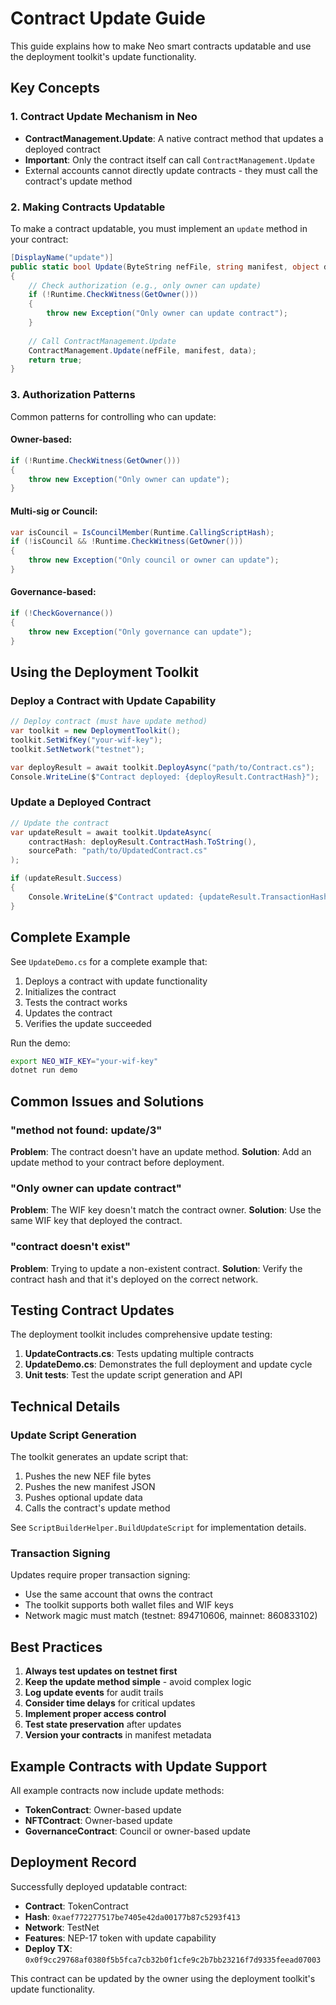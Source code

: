 # Contract Update Guide

This guide explains how to make Neo smart contracts updatable and use the deployment toolkit's update functionality.

## Key Concepts

### 1. Contract Update Mechanism in Neo

- **ContractManagement.Update**: A native contract method that updates a deployed contract
- **Important**: Only the contract itself can call `ContractManagement.Update`
- External accounts cannot directly update contracts - they must call the contract's update method

### 2. Making Contracts Updatable

To make a contract updatable, you must implement an `update` method in your contract:

```csharp
[DisplayName("update")]
public static bool Update(ByteString nefFile, string manifest, object data)
{
    // Check authorization (e.g., only owner can update)
    if (!Runtime.CheckWitness(GetOwner()))
    {
        throw new Exception("Only owner can update contract");
    }
    
    // Call ContractManagement.Update
    ContractManagement.Update(nefFile, manifest, data);
    return true;
}
```

### 3. Authorization Patterns

Common patterns for controlling who can update:

#### Owner-based:
```csharp
if (!Runtime.CheckWitness(GetOwner()))
{
    throw new Exception("Only owner can update");
}
```

#### Multi-sig or Council:
```csharp
var isCouncil = IsCouncilMember(Runtime.CallingScriptHash);
if (!isCouncil && !Runtime.CheckWitness(GetOwner()))
{
    throw new Exception("Only council or owner can update");
}
```

#### Governance-based:
```csharp
if (!CheckGovernance())
{
    throw new Exception("Only governance can update");
}
```

## Using the Deployment Toolkit

### Deploy a Contract with Update Capability

```csharp
// Deploy contract (must have update method)
var toolkit = new DeploymentToolkit();
toolkit.SetWifKey("your-wif-key");
toolkit.SetNetwork("testnet");

var deployResult = await toolkit.DeployAsync("path/to/Contract.cs");
Console.WriteLine($"Contract deployed: {deployResult.ContractHash}");
```

### Update a Deployed Contract

```csharp
// Update the contract
var updateResult = await toolkit.UpdateAsync(
    contractHash: deployResult.ContractHash.ToString(),
    sourcePath: "path/to/UpdatedContract.cs"
);

if (updateResult.Success)
{
    Console.WriteLine($"Contract updated: {updateResult.TransactionHash}");
}
```

## Complete Example

See `UpdateDemo.cs` for a complete example that:
1. Deploys a contract with update functionality
2. Initializes the contract
3. Tests the contract works
4. Updates the contract
5. Verifies the update succeeded

Run the demo:
```bash
export NEO_WIF_KEY="your-wif-key"
dotnet run demo
```

## Common Issues and Solutions

### "method not found: update/3"
**Problem**: The contract doesn't have an update method.
**Solution**: Add an update method to your contract before deployment.

### "Only owner can update contract"
**Problem**: The WIF key doesn't match the contract owner.
**Solution**: Use the same WIF key that deployed the contract.

### "contract doesn't exist"
**Problem**: Trying to update a non-existent contract.
**Solution**: Verify the contract hash and that it's deployed on the correct network.

## Testing Contract Updates

The deployment toolkit includes comprehensive update testing:

1. **UpdateContracts.cs**: Tests updating multiple contracts
2. **UpdateDemo.cs**: Demonstrates the full deployment and update cycle
3. **Unit tests**: Test the update script generation and API

## Technical Details

### Update Script Generation

The toolkit generates an update script that:
1. Pushes the new NEF file bytes
2. Pushes the new manifest JSON
3. Pushes optional update data
4. Calls the contract's update method

See `ScriptBuilderHelper.BuildUpdateScript` for implementation details.

### Transaction Signing

Updates require proper transaction signing:
- Use the same account that owns the contract
- The toolkit supports both wallet files and WIF keys
- Network magic must match (testnet: 894710606, mainnet: 860833102)

## Best Practices

1. **Always test updates on testnet first**
2. **Keep the update method simple** - avoid complex logic
3. **Log update events** for audit trails
4. **Consider time delays** for critical updates
5. **Implement proper access control**
6. **Test state preservation** after updates
7. **Version your contracts** in manifest metadata

## Example Contracts with Update Support

All example contracts now include update methods:
- **TokenContract**: Owner-based update
- **NFTContract**: Owner-based update
- **GovernanceContract**: Council or owner-based update

## Deployment Record

Successfully deployed updatable contract:
- **Contract**: TokenContract
- **Hash**: `0xaef772277517be7405e42da00177b87c5293f413`
- **Network**: TestNet
- **Features**: NEP-17 token with update capability
- **Deploy TX**: `0x0f9cc29768af0380f5b5fca7cb32b0f1cfe9c2b7bb23216f7d9335feead07003`

This contract can be updated by the owner using the deployment toolkit's update functionality.